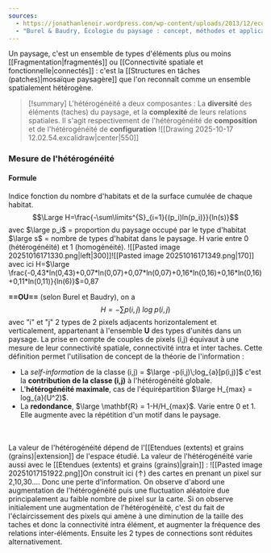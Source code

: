 ```yaml
---
sources:
  - https://jonathanlenoir.wordpress.com/wp-content/uploads/2013/12/ecologie-du-paysage.pdf
  - "Burel & Baudry, Écologie du paysage : concept, méthodes et applications (2nde édition)"
---
```


Un paysage, c'est un ensemble de types d'éléments plus ou moins [[Fragmentation|fragmentés]] ou [[Connectivité spatiale et fonctionnelle|connectés]] : c'est la [[Structures en tâches (patches)|mosaïque paysagère]] que l'on reconnaît comme un ensemble spatialement hétérogène.

>[!summary] L'hétérogénéité a deux composantes :
>La **diversité** des éléments (taches) du paysage, et la **complexité** de leurs relations spatiales.
>Il s'agit respectivement de l'hétérogénéité de **composition** et de l'hétérogénéité de **configuration**
>![[Drawing 2025-10-17 12.02.54.excalidraw|center|550]]

### Mesure de l'hétérogénéité

#### Formule 
Indice fonction du nombre d'habitats et de la surface cumulée de chaque habitat.
$$\Large H=\frac{-\sum\limits^{S}_{i=1}{(p_i)ln(p_i)}}{ln(s)}$$
avec $\large p_i$ = proportion du paysage occupé par le type d'habitat
$\large s$ = nombre de types d'habitat dans le paysage.
H varie entre 0 (hétérogénéité) et 1 (homogénéité).
![[Pasted image 20251016171330.png|left|300]]![[Pasted image 20251016171349.png|170]] avec ici H=$\large \frac{-0,43*ln(0,43)+0,07*ln(0,07)+0,07*ln(0,07)+0,16*ln(0,16)+0,16*ln(0,16)+0,11*ln(0,11)}{ln(6)}$=0,87


**==OU==** (selon Burel et Baudry), on a $$H=-\sum p(i,j)\;log\;p(i,j)$$
avec "i" et "j" 2 types de 2 pixels adjacents horizontalement et verticalement, appartenant à l'ensemble $\mathbf{U}$ des types d'unités dans un paysage.
La prise en compte de couples de pixels (i,j) équivaut à une mesure de leur connectivité spatiale, connectivité intra et inter taches.
Cette définition permet l'utilisation de concept de la théorie de l'information :
- La *self-information* de la classe (i,j) = $\large -p(i,j)\;log_{a}[p(i,j)]$ c'est la **contribution de la classe (i,j)** à l'hétérogénéité globale.
- L'**hétérogénéité maximale**, cas de l'équirépartition $\large H_{max} = log_{a}(U^2)$.
- La **redondance**, $\large \mathbf{R} = 1-H/H_{max}$. Varie entre 0 et 1. Elle augmente avec la répétition d'un motif dans le paysage. 

<br>
<br>La valeur de l'hétérogénéité dépend de l'[[Etendues (extents) et grains (grains)|extension]] de l'espace étudié.
La valeur de l'hétérogénéité varie aussi avec le [[Etendues (extents) et grains (grains)|grain]] : 
![[Pasted image 20251017151922.png]]On construit ici (↑) des cartes en prenant un pixel sur 2,10,30.... Donc une perte d'information. On observe d'abord une augmentation de l'hétérogénéité puis une fluctuation aléatoire due principalement au faible nombre de pixel sur la carte.
Si on observe initialement une augmentation de l'hétérogénéité, c'est du fait de l'éclaircissement des pixels qui amène à une diminution de la taille des taches et donc la connectivité intra élément, et augmenter la fréquence des relations inter-éléments. Ensuite les 2 types de connections sont réduites alternativement.
